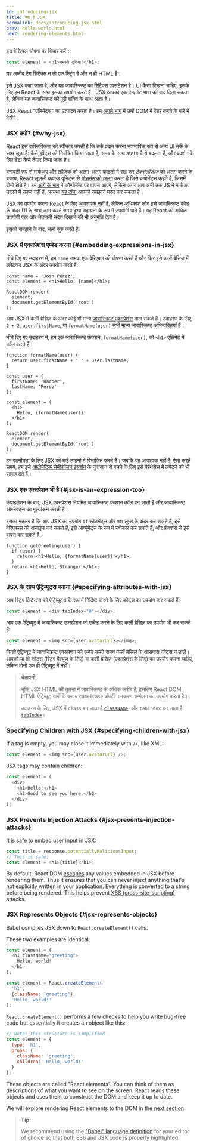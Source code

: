 ```yaml
---
id: introducing-jsx
title: पेश है JSX
permalink: docs/introducing-jsx.html
prev: hello-world.html
next: rendering-elements.html
---
```


इस वेरिएबल घोषणा पर विचार करें::

```js
const element = <h1>नमस्ते दुनिया!</h1>;
```

यह अजीब टैग सिंटैक्स न तो एक स्ट्रिंग है और न ही HTML है।

इसे JSX कहा जाता है, और यह जावास्क्रिप्ट का सिंटैक्स एक्सटेंशन है। UI कैसा दिखना चाहिए, इसके लिए हम React के साथ इसका उपयोग करते हैं। JSX आपको एक टेम्पलेट भाषा की याद दिला सकता है, लेकिन यह जावास्क्रिप्ट की पूरी शक्ति के साथ आता है।

JSX React "एलिमेंट्स" का उत्पादन करता है। हम [अगले भाग](/docs/rendering-elements.html) में उन्हें DOM में रेंडर करने के बारे में देखेंगे।

### JSX क्यों? {#why-jsx}

React इस वास्तिविकता को स्वीकार करती है कि तर्क प्रदान करना स्वाभाविक रूप से अन्य UI तर्क के साथ जुड़ा है: कैसे इवेंट्स को नियंत्रित किया जाता है, समय के साथ state कैसे बदलता है, और प्रदर्शन के लिए डेटा कैसे तैयार किया जाता है।

बनावटी रूप से मार्कअप और लॉजिक को अलग-अलग फाइलों में रख कर *टेक्नोलॉजीज* को अलग करने के बजाय, React लूज़ली कपल्ड यूनिट्स से [*कंसर्नस* को अलग](https://en.wikipedia.org/wiki/Separation_of_concerns) करता है जिसे कंपोनेंट्स कहते है, जिसमें दोनों होते हैं। हम [आगे के भाग](/docs/components-and-props.html) में कौम्पोनॅन्ट पर वापस आएंगे, लेकिन अगर आप अभी तक JS में मार्कअप डालने में सहज नहीं हैं,  अन्यथा [यह टॉक](https://www.youtube.com/watch?v=x7cQ3mrcKaY) आपको समझाने मदद कर सकता है।

JSX का उपयोग करना React के लिए [आवशयक नहीं](/docs/react-without-jsx.html) है, लेकिन अधिकांश लोग इसे जावास्क्रिप्ट कोड के अंदर UI के साथ काम करते समय दृश्य सहायता के रूप में उपयोगी पाते हैं। यह React को अधिक उपयोगी एरर और चेतावनी संदेश दिखाने की भी अनुमति देता है।

इसको समझने के बाद, चलो सुरु करते हैं!

### JSX में एक्सप्रेशंस एम्बेड करना {#embedding-expressions-in-jsx}

नीचे दिए गए उदाहरण में, हम `name` नामक एक वेरिएबल की घोषणा करते हैं और फिर इसे कर्ली ब्रेसिज़ में लपेटकर JSX के अंदर उपयोग करते हैं:

```js{1,2}
const name = 'Josh Perez';
const element = <h1>Hello, {name}</h1>;

ReactDOM.render(
  element,
  document.getElementById('root')
);
```

आप JSX में कर्ली ब्रेसिज़ के अंदर कोई भी मान्य [जावास्क्रिप्ट एक्सप्रेशंस](https://developer.mozilla.org/en-US/docs/Web/JavaScript/Guide/Expressions_and_Operators#Expressions) डाल सकते हैं। उदाहरण के लिए, `2 + 2`, `user.firstName`, या `formatName(user)` सभी मान्य जावास्क्रिप्ट अभिव्यक्तियाँ हैं।

नीचे दिए गए उदाहरण में, हम एक जावास्क्रिप्ट फ़ंक्शन, `formatName(user)`, को `<h1>` एलिमेंट में कॉल करते हैं।

```js{12}
function formatName(user) {
  return user.firstName + ' ' + user.lastName;
}

const user = {
  firstName: 'Harper',
  lastName: 'Perez'
};

const element = (
  <h1>
    Hello, {formatName(user)}!
  </h1>
);

ReactDOM.render(
  element,
  document.getElementById('root')
);
```

[](codepen://introducing-jsx)

हम पठनीयता के लिए JSX को कई लाइनों में विभाजित करते हैं। जबकि यह आवश्यक नहीं है, ऐसा करते समय, हम इसे [आटोमेटिक सेमीकोलन इंसर्शन](https://stackoverflow.com/q/2846283) के नुकसान से बचने के लिए इसे पैरेंथेसेस में लपेटने की भी सलाह देते हैं।

### JSX एक एक्सप्रेशन भी है {#jsx-is-an-expression-too}

कंपाइलेशन के बाद, JSX एक्सप्रेशंस नियमित जावास्क्रिप्ट फ़ंक्शन कॉल बन जाती हैं और जावास्क्रिप्ट ऑब्जेक्ट्स का मूल्यांकन करती हैं।

इसका मतलब है कि आप JSX का उपयोग `if` स्टेटमेंट्स और `फॉर` लूप्स के अंदर कर सकते हैं, इसे वेरिएबल्स को असाइन कर सकते हैं, इसे आर्ग्यूमेंट्स के रूप में स्वीकार कर सकते हैं, और फ़ंक्शंस से इसे वापस कर सकते हैं:

```js{3,5}
function getGreeting(user) {
  if (user) {
    return <h1>Hello, {formatName(user)}!</h1>;
  }
  return <h1>Hello, Stranger.</h1>;
}
```

### JSX के साथ ऐट्रिब्यूट्स बनाना {#specifying-attributes-with-jsx}

आप स्ट्रिंग लिटेरल्स को ऐट्रिब्यूट्स के रूप में निर्दिष्ट करने के लिए कोट्स का उपयोग कर सकते हैं:

```js
const element = <div tabIndex="0"></div>;
```

आप एक ऐट्रिब्यूट् में जावास्क्रिप्ट एक्सप्रेशन को एम्बेड करने के लिए कर्ली ब्रेसिज़ का उपयोग भी कर सकते हैं:

```js
const element = <img src={user.avatarUrl}></img>;
```

किसी ऐट्रिब्यूट् में जावास्क्रिप्ट एक्सप्रेशन को एम्बेड करते समय कर्ली ब्रेसिज़ के आसपास कोट्स न डालें। आपको या तो कोट्स (स्ट्रिंग वैल्यूज़ के लिए) या कर्ली ब्रेसिज़ (एक्सप्रेशंस के लिए) का उपयोग करना चाहिए, लेकिन दोनों एक ही ऐट्रिब्यूट् में नहीं।

>**चेतावनी:**
>
>चूंकि JSX HTML की तुलना में जावास्क्रिप्ट के अधिक करीब है, इसलिए React DOM, HTML ऐट्रिब्यूट् नामों के बजाय `camelCase` प्रॉपर्टी नामकरण सम्मेलन का उपयोग करता है।
>
>उदाहरण के लिए, JSX में `class` बन जाता है [`className`](https://developer.mozilla.org/en-US/docs/Web/API/Element/className), और `tabindex` बन जाता है [`tabIndex`](https://developer.mozilla.org/en-US/docs/Web/API/HTMLElement/tabIndex)।

### Specifying Children with JSX {#specifying-children-with-jsx}

If a tag is empty, you may close it immediately with `/>`, like XML:

```js
const element = <img src={user.avatarUrl} />;
```

JSX tags may contain children:

```js
const element = (
  <div>
    <h1>Hello!</h1>
    <h2>Good to see you here.</h2>
  </div>
);
```

### JSX Prevents Injection Attacks {#jsx-prevents-injection-attacks}

It is safe to embed user input in JSX:

```js
const title = response.potentiallyMaliciousInput;
// This is safe:
const element = <h1>{title}</h1>;
```

By default, React DOM [escapes](https://stackoverflow.com/questions/7381974/which-characters-need-to-be-escaped-on-html) any values embedded in JSX before rendering them. Thus it ensures that you can never inject anything that's not explicitly written in your application. Everything is converted to a string before being rendered. This helps prevent [XSS (cross-site-scripting)](https://en.wikipedia.org/wiki/Cross-site_scripting) attacks.

### JSX Represents Objects {#jsx-represents-objects}

Babel compiles JSX down to `React.createElement()` calls.

These two examples are identical:

```js
const element = (
  <h1 className="greeting">
    Hello, world!
  </h1>
);
```

```js
const element = React.createElement(
  'h1',
  {className: 'greeting'},
  'Hello, world!'
);
```

`React.createElement()` performs a few checks to help you write bug-free code but essentially it creates an object like this:

```js
// Note: this structure is simplified
const element = {
  type: 'h1',
  props: {
    className: 'greeting',
    children: 'Hello, world!'
  }
};
```

These objects are called "React elements". You can think of them as descriptions of what you want to see on the screen. React reads these objects and uses them to construct the DOM and keep it up to date.

We will explore rendering React elements to the DOM in the [next section](/docs/rendering-elements.html).

>**Tip:**
>
>We recommend using the ["Babel" language definition](https://babeljs.io/docs/en/next/editors) for your editor of choice so that both ES6 and JSX code is properly highlighted.
